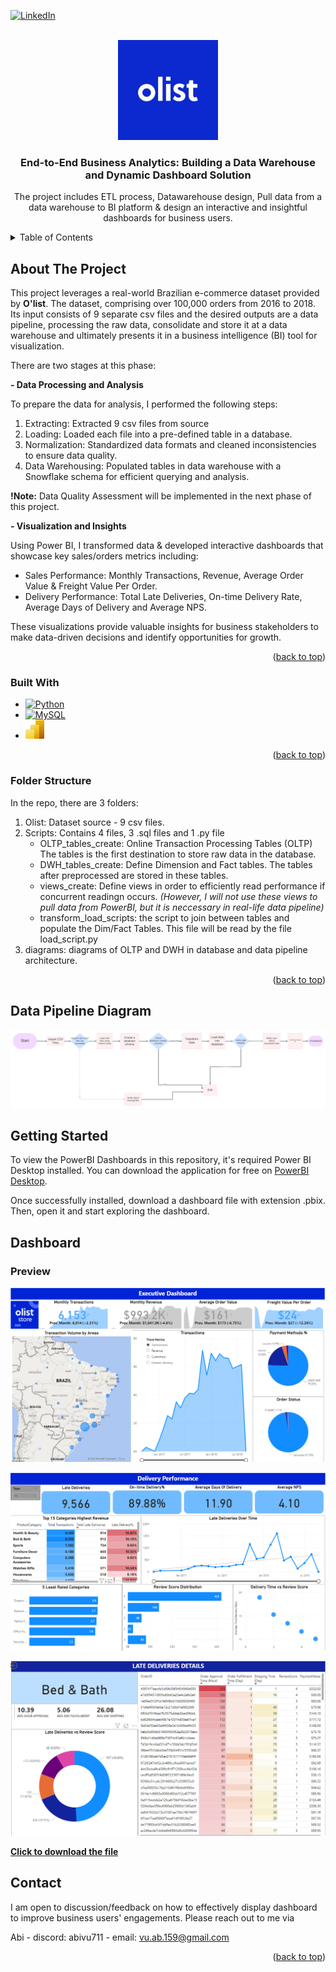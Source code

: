 
<!-- PROJECT SHIELDS -->
<!--
*** I'm using markdown "reference style" links for readability.
*** Reference links are enclosed in brackets [ ] instead of parentheses ( ).
*** See the bottom of this document for the declaration of the reference variables
*** for contributors-url, forks-url, etc. This is an optional, concise syntax you may use.
*** https://www.markdownguide.org/basic-syntax/#reference-style-links
-->

[![LinkedIn][linkedin-shield]][linkedin-url] 



<!-- PROJECT LOGO -->
<br />
<div align="center">
  <a href="https://github.com/github_username/repo_name">
    <img src="images/logo.jpeg" alt="Logo" width="160" height="160">
  </a>

<h3 align="center">End-to-End Business Analytics: Building a Data Warehouse and Dynamic Dashboard Solution</h3>

  <p align="center">
    The project includes ETL process, Datawarehouse design, Pull data from a data warehouse to BI platform & design an interactive and insightful dashboards for business users.
    <br />

  </p>
</div>



<!-- TABLE OF CONTENTS -->
<details>
  <summary>Table of Contents</summary>
  <ol>
    <li>
      <a href="#about-the-project">About The Project</a>
      <ul>
        <li><a href="#built-with">Built With</a></li>
        <li><a href="#folders">Folders structure</a></li>
      </ul>
    </li>
    <li>
        <a href="#data-pipeline-diagram"> Data Pipeline Diagram</a>
    <li>
      <a href="#getting-started">Getting Started</a>
    <li>
        <a href="#dashboards"> Dashboards</a>
    <li>
        <a href="#contact"> Contact</a> 
  </ol>
</details>



<!-- ABOUT THE PROJECT -->
## About The Project

<!-- [![Product Name Screen Shot][product-screenshot]](https://example.com)-->


This project leverages a real-world Brazilian e-commerce dataset provided by **O'list**. The dataset, comprising over 100,000 orders from 2016 to 2018. Its input consists of 9 separate csv files and the desired outputs are a data pipeline, processing the raw data, consolidate and store it at a data warehouse and ultimately presents it in a business intelligence (BI) tool for visualization.

There are two stages at this phase:

**- Data Processing and Analysis**

To prepare the data for analysis, I performed the following steps:

1. Extracting: Extracted 9 csv files from source 
2. Loading: Loaded each file into a pre-defined table in a database.
2. Normalization: Standardized data formats and cleaned inconsistencies to ensure data quality.
3. Data Warehousing: Populated tables in data warehouse with a Snowflake schema for efficient querying and analysis.

**!Note:** Data Quality Assessment will be implemented in the next phase of this project.

**- Visualization and Insights**

Using Power BI, I transformed data & developed interactive dashboards that showcase key sales/orders metrics including:

- Sales Performance: Monthly Transactions, Revenue, Average Order Value & Freight Value Per Order.
- Delivery Performance: Total Late Deliveries, On-time Delivery Rate, Average Days of Delivery and Average NPS. 

These visualizations provide valuable insights for business stakeholders to make data-driven decisions and identify opportunities for growth.

<p align="right">(<a href="#readme-top">back to top</a>)</p>



### Built With

* [![Python][Python]][Python-url]
* [![MySQL][MySQL]][MySQL-url]
* <img src="./Power-BI.png" width="30" height="30">



<p align="right">(<a href="#readme-top">back to top</a>)</p>

### Folder Structure 

In the repo, there are 3 folders:
<ol> 
<li> Olist: Dataset source - 9 csv files.
<li> Scripts: Contains 4 files, 3 .sql files and 1 .py file
<ul> 
    <li> OLTP_tables_create: Online Transaction Processing Tables (OLTP) The tables is the first destination to store raw data in the database.
    <li> DWH_tables_create: Define Dimension and Fact tables. The tables after preprocessed are stored in these tables.
    <li> views_create: Define views in order to efficiently read performance if concurrent readingn occurs. <em>(However, I will not use these views to pull data from PowerBI, but it is neccessary in real-life data pipeline)</em> 
    <li> transform_load_scripts: the script to join between tables and populate the Dim/Fact Tables. This file will be read by the file load_script.py 
</ul>
<li> diagrams: diagrams of OLTP and DWH in database and data pipeline architecture.
</ol>
<p align="right">(<a href="#readme-top">back to top</a>)</p>


## Data Pipeline Diagram

![](./diagrams/Olist.png)

<!-- GETTING STARTED -->
## Getting Started

To view the PowerBI Dashboards in this repository, it's required Power BI Desktop installed. You can download the application for free on [PowerBI Desktop](https://www.microsoft.com/en-us/power-platform/products/power-bi/desktop).

Once successfully installed, download a dashboard file with extension .pbix. Then, open it and start exploring the dashboard.


## Dashboard

### Preview 
![alt text](./images/image.png)

![alt text](./images/image-1.png)

![alt text](./images/image-2.png)

[**Click to download the file**](./Dashboard/)

<!-- CONTACT -->
## Contact

I am open to discussion/feedback on how to effectively display dashboard to improve business users' engagements. Please reach out to me via

Abi - discord: abivu711 - email: vu.ab.159@gmail.com


<p align="right">(<a href="#readme-top">back to top</a>)</p>





<!-- MARKDOWN LINKS & IMAGES -->
<!-- https://www.markdownguide.org/basic-syntax/#reference-style-links -->

[linkedin-shield]: https://img.shields.io/badge/-LinkedIn-black.svg?style=for-the-badge&logo=linkedin&colorB=555
[linkedin-url]: https://www.linkedin.com/in/abi-vu/
[product-screenshot]: images/screenshot.png
[Python]: https://img.shields.io/badge/python-3670A0?style=for-the-badge&logo=python&logoColor=ffdd54
[Python-url]: https://www.python.org/
[MySQL]: https://shields.io/badge/MySQL-lightgrey?logo=mysql&style=plastic&logoColor=white&labelColor=blue
[MySQL-url]: https://www.mysql.com/
